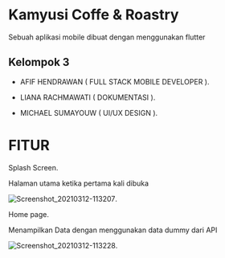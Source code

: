 # Kamyusi Coffe & Roastry  

Sebuah aplikasi mobile dibuat dengan menggunakan flutter 

## Kelompok 3
- AFIF HENDRAWAN    ( FULL STACK MOBILE DEVELOPER ).

- LIANA RACHMAWATI  ( DOKUMENTASI ).

- MICHAEL SUMAYOUW  ( UI/UX DESIGN ).

# FITUR
Splash Screen.

Halaman utama ketika pertama kali dibuka

![Screenshot_20210312-113207](https://user-images.githubusercontent.com/77044478/110892759-3882ee00-8327-11eb-97d6-1c12a6925d52.jpg).



Home page.

Menampilkan Data dengan menggunakan data dummy dari API

![Screenshot_20210312-113228](https://user-images.githubusercontent.com/77044478/110892765-3de03880-8327-11eb-9a0f-0a74b4e78b73.jpg).


